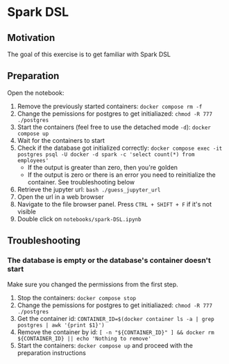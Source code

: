 # Spark DSL

## Motivation

The goal of this exercise is to get familiar with Spark DSL

## Preparation

Open the notebook:

1. Remove the previously started containers: `docker compose rm -f`
1. Change the pemissions for postgres to get initialiazed: `chmod -R 777 ./postgres`
1. Start the containers (feel free to use the detached mode `-d`): `docker compose up`
1. Wait for the containers to start
1. Check if the database got initialized correctly: `docker compose exec -it postgres psql -U docker -d spark -c 'select count(*) from employees'`
   - If the output is greater than zero, then you're golden
   - If the output is zero or there is an error you need to reinitialize the container. See troubleshooting below
1. Retrieve the jupyter url: `bash ./guess_jupyter_url`
1. Open the url in a web browser
1. Navigate to the file browser panel. Press `CTRL + SHIFT + F` if it's not visible
1. Double click on `notebooks/spark-DSL.ipynb`

## Troubleshooting

### The database is empty or the database's container doesn't start

Make sure you changed the permissions from the first step.

1. Stop the containers: `docker compose stop`
1. Change the pemissions for postgres to get initialiazed: `chmod -R 777 ./postgres`
1. Get the container id: `CONTAINER_ID=$(docker container ls -a | grep postgres | awk '{print $1}')`
1. Remove the container by id: `[ -n "${CONTAINER_ID}" ] && docker rm ${CONTAINER_ID} || echo 'Nothing to remove'`
1. Start the containers: `docker compose up` and proceed with the preparation instructions
